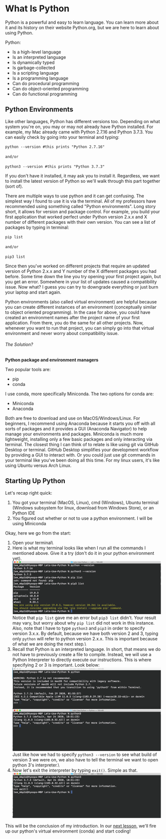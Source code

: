 # What Is Python

Python is a powerful and easy to learn language. You can learn more about it and its history on their website Python.org, but we are here to learn about using Python.

Python:
  - Is a high-level language
  - Is an interpreted language
  - Is dynamically typed
  - Is garbage-collected
  - Is a scripting language
  - Is a programming language
  - Can do procedural programming
  - Can do object-oriented programming
  - Can do functional programming

## Python Environments

Like other languages, Python has different versions too. Depending on what system you're on, you may or may not already have Python installed. For example, my Mac already came with Python 2.7.16 and Python 3.7.3. You can easily check by going into your terminal and typing:
```
python --version #this prints "Python 2.7.16"

and/or

python3 --version #this prints "Python 3.7.3"
```
If you don't have it installed, it may ask you to install it. Regardless, we want to install the latest version of Python so we'll walk through this part together (sort of).

There are multiple ways to use python and it can get confusing. The simplest way I found to use it is via the terminal. All of my professors have recommended using something called "Python environments". Long story short, it allows for version and package control. For example, you build your first application that worked perfect under Python version 2.x.x and X number of different packages with their own version. You can see a list of packages by typing in terminal:
```
pip list

and/or

pip3 list
```
Since then you've worked on different projects that require an updated version of Python 2.x.x and Y number of the X different packages you had before. Some time down the line you try opening your first project again, but you get an error. Somewhere in your list of updates caused a compatibility issue. Now what? I guess you can try to downgrade everything or just burn your laptop and start again.

Python environments (also called virtual environment) are helpful because you can create different instances of an environment (conceptually similar to object oriented programming). In the case for above, you could have created an environment names after the project name of your first application. From there, you do the same for all other projects. Now, whenever you want to run that project, you can simply go into that virtual environment and never worry about compatibility issue.

###### The Solution?

**Python package and environment managers**

Two popular tools are:
  - pip
  - conda

I use conda, more specifically Miniconda. The two options for conda are:
  - Miniconda
  - Anaconda

Both are free to download and use on MacOS/Windows/Linux. For beginners, I recommend using Anaconda because it starts you off with all sorts of packages and it provides a GUI (Anaconda Navigator) to help manage your environments and packages. Miniconda is much more lightweight, installing only a few basic packages and only interacting via terminal. The closest thing I can think of to relate is like using git via GitHub Desktop or terminal. GitHub Desktop simplifies your development workflow by providing a GUI to interact with. Or you could just use git commands in your terminal like you've been doing all this time. For my linux users, it's like using Ubuntu versus Arch Linux.

## Starting Up Python

Let's recap right quick:
  1. You got your terminal (MacOS, Linux), cmd (Windows), Ubuntu terminal (Windows subsystem for linux, download from Windows Store), or an Python IDE
  2. You figured out whether or not to use a python environment. I will be using Miniconda

Okay, here we go from the start:
  1. Open your terminal\
  2. Here is what my terminal looks like when I run all the commands I mentioned above. Give it a try (don't do it in your python environment yet).
  ![](Images/start1.png)
  Notice that `pip list` gave me an error but `pip3 list` didn't. Your result may vary, but worry about why `pip list` did not work in this instance. Also, note that I have to type `python3` and `pip3` in order to specify version 3.x.x. By default, because we have both version 2 and 3, typing only `python` will refer to python version 2.x.x. This is important because of what we are doing the next step.\
  3. Recall that Python is an interpreted language. In short, that means we do not have to previously create a file to compile. Instead, we will use a Python Interpreter to directly execute our instructions. This is where specifying 2 or 3 is important. Look below:
  ![](Images/2vs3.png)
  Just like how we had to specify `python3 --version` to see what build of version 3 we were on, we also have to tell the terminal we want to open python 3's interpreter.\
  4. Now let's exit the interpreter by typing `exit()`. Simple as that.
  ![](Images/exit.png)

This will be the conclusion of my introduction. In our [next lesson](../Python%20Interpreter/Using_Python), we'll fire up our python's virtual environment (conda) and start coding!
